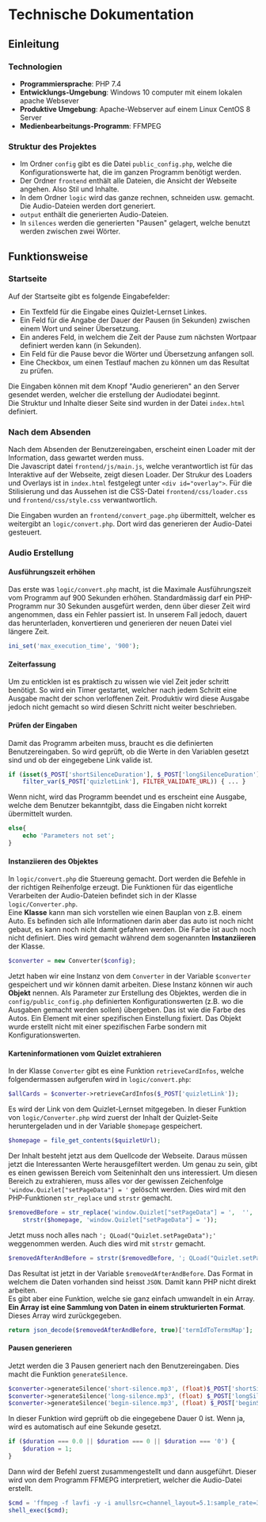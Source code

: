# Technische Dokumentation
## Einleitung
### Technologien
* **Programmiersprache**: PHP 7.4
* **Entwicklungs-Umgebung**: Windows 10 computer mit einem lokalen apache Websever  
* **Produktive Umgebung**: Apache-Webserver auf einem Linux CentOS 8 Server
* **Medienbearbeitungs-Programm**: FFMPEG

### Struktur des Projektes
* Im Ordner `config` gibt es die Datei `public_config.php`, welche die Konfigurationswerte hat, die im ganzen Programm benötigt werden.   
* Der Ordner `frontend` enthält alle Dateien, die Ansicht der Webseite angehen. Also Stil und Inhalte.
* In dem Ordner `logic` wird das ganze rechnen, schneiden usw. gemacht. Die Audio-Dateien werden dort generiert.
* `output` enthält die generierten Audio-Dateien.
* In `silences` werden die generierten "Pausen" gelagert, welche benutzt werden zwischen zwei Wörter. 

## Funktionsweise
### Startseite 
Auf der Startseite gibt es folgende Eingabefelder:
* Ein Textfeld für die Eingabe eines Quizlet-Lernset Linkes.
* Ein Feld für die Angabe der Dauer der Pausen (in Sekunden) zwischen einem Wort und seiner Übersetzung.
* Ein anderes Feld, in welchem die Zeit der Pause zum nächsten Wortpaar definiert werden kann (in Sekunden).
* Ein Feld für die Pause bevor die Wörter und Übersetzung anfangen soll. 
* Eine Checkbox, um einen Testlauf machen zu können um das Resultat zu prüfen.  

Die Eingaben können mit dem Knopf "Audio generieren" an den Server gesendet werden, welcher die erstellung der Audiodatei beginnt.  
Die Struktur und Inhalte dieser Seite sind wurden in der Datei `index.html` definiert. 

### Nach dem Absenden
Nach dem Absenden der Benutzereingaben, erscheint einen Loader mit der Information, dass gewartet werden muss.  
Die Javascript datei `frontend/js/main.js`, welche verantwortlich ist für das Interaktive auf der Webseite, zeigt diesen Loader. 
Der Strukur des Loaders und Overlays ist in `index.html` festgelegt unter `<div id="overlay">`. Für die Stilisierung und das Aussehen ist die CSS-Datei 
`frontend/css/loader.css` und `frontend/css/style.css` verwantwortlich. 
  
Die Eingaben wurden an `frontend/convert_page.php` übermittelt, welcher es weitergibt an `logic/convert.php`. Dort wird das generieren der 
Audio-Datei gesteuert.
 
### Audio Erstellung
#### Ausführungszeit erhöhen
Das erste was `logic/convert.php` macht, ist die Maximale Ausführungszeit vom Programm auf 900 Sekunden erhöhen. Standardmässig darf ein PHP-Programm nur 30 Sekunden 
ausgefürt werden, denn über dieser Zeit wird angenommen, dass ein Fehler passiert ist. In unserem Fall jedoch, dauert das herunterladen, konvertieren und
generieren der neuen Datei viel längere Zeit. 
```php
ini_set('max_execution_time', '900');
```

#### Zeiterfassung
Um zu enticklen ist es praktisch zu wissen wie viel Zeit jeder schritt benötigt. So wird ein Timer gestartet, welcher nach jedem Schritt eine Ausgabe macht 
der schon verloffenen Zeit. Produktiv wird diese Ausgabe jedoch nicht gemacht so wird diesen Schritt nicht weiter beschrieben. 

#### Prüfen der Eingaben
Damit das Programm arbeiten muss, braucht es die definierten Benutzereingaben. So wird geprüft, ob die Werte in den Variablen gesetzt sind und ob der eingegebene
Link valide ist. 
```php
if (isset($_POST['shortSilenceDuration'], $_POST['longSilenceDuration'], $_POST['quizletLink'], $_POST['beginSilenceDuration']) && 
    filter_var($_POST['quizletLink'], FILTER_VALIDATE_URL)) { ... }
```
Wenn nicht, wird das Programm beendet und es erscheint eine Ausgabe, welche dem Benutzer bekanntgibt, dass die Eingaben nicht korrekt übermittelt wurden.
```php
else{
    echo 'Parameters not set';
}
```

#### Instanziieren des Objektes
In `logic/convert.php` die Stuereung gemacht. Dort werden die Befehle in der richtigen Reihenfolge erzeugt. Die Funktionen für das eigentliche 
Verarbeiten der Audio-Dateien befindet sich in der Klasse `logic/Converter.php`.   
Eine **Klasse** kann man sich vorstellen wie einen Bauplan von z.B. einem Auto. Es befinden sich alle Informationen darin aber das auto ist noch nicht gebaut, es kann
noch nicht damit gefahren werden. Die Farbe ist auch noch nicht definiert.
Dies wird gemacht während dem sogenannten **Instanziieren** der Klasse. 
```php
$converter = new Converter($config);
```
Jetzt haben wir eine Instanz von dem `Converter` in der Variable `$converter` gespeichert und wir können damit arbeiten. Diese Instanz können wir auch **Objekt** nennen. 
Als Parameter zur Erstellung des Objektes, werden die in `config/public_config.php` definierten Konfigurationswerten (z.B. wo die Ausgaben gemacht werden sollen) übergeben. 
Das ist wie die Farbe des Autos. Ein Element mit einer spezifischen Einstellung fixiert. Das Objekt wurde erstellt nicht mit einer spezifischen Farbe sondern 
mit Konfigurationswerten. 


#### Karteninformationen vom Quizlet extrahieren
In der Klasse `Converter` gibt es eine Funktion `retrieveCardInfos`, welche folgendermassen aufgerufen wird in `logic/convert.php`:
```php
$allCards = $converter->retrieveCardInfos($_POST['quizletLink']);
```
Es wird der Link von dem Quizlet-Lernset mitgegeben. 
In dieser Funktion von `logic/Converter.php` wird zuerst der Inhalt der Quizlet-Seite heruntergeladen und in der Variable `$homepage` gespeichert.
```php
$homepage = file_get_contents($quizletUrl);
```
Der Inhalt besteht jetzt aus dem Quellcode der Webseite. Daraus müssen jetzt die Interessanten Werte herausgefiltert werden. 
Um genau zu sein, gibt es einen gewissen Bereich vom Seiteninhalt den uns interessiert. 
Um diesen Bereich zu extrahieren, muss alles vor der gewissen Zeichenfolge `'window.Quizlet["setPageData"] = '` gelöscht werden. Dies wird mit den PHP-Funktionen 
`str_replace` und `strstr` gemacht. 
```php
$removedBefore = str_replace('window.Quizlet["setPageData"] = ',  '', 
    strstr($homepage, 'window.Quizlet["setPageData"] = '));
```
Jetzt muss noch alles nach `'; QLoad("Quizlet.setPageData");'` weggenommen werden. Auch dies wird mit `strstr` gemacht. 
```php
$removedAfterAndBefore = strstr($removedBefore, '; QLoad("Quizlet.setPageData");', true);
```
Das Resultat ist jetzt in der Variable `$removedAfterAndBefore`. Das Format in welchem die Daten vorhanden sind heisst `JSON`. Damit kann PHP nicht direkt arbeiten.  
Es gibt aber eine Funktion, welche sie ganz einfach umwandelt in ein Array. **Ein Array ist eine Sammlung von Daten in einem strukturierten Format**. 
Dieses Array wird zurückgegeben. 
```php
return json_decode($removedAfterAndBefore, true)['termIdToTermsMap'];
```

#### Pausen generieren
Jetzt werden die 3 Pausen generiert nach den Benutzereingaben. Dies macht die Funktion `generateSilence`. 
```php
$converter->generateSilence('short-silence.mp3', (float)$_POST['shortSilenceDuration']);
$converter->generateSilence('long-silence.mp3', (float) $_POST['longSilenceDuration']);
$converter->generateSilence('begin-silence.mp3', (float) $_POST['beginSilenceDuration'] * 60); // In minutes
```

In dieser Funktion wird geprüft ob die eingegebene Dauer 0 ist. Wenn ja, wird es automatisch auf eine Sekunde gesetzt. 
```php
if ($duration === 0.0 || $duration === 0 || $duration === '0') {
    $duration = 1;
}
```
Dann wird der Befehl zuerst zusammengestellt und dann ausgeführt. Dieser wird von dem Programm FFMEPG interpretiert, welcher die Audio-Datei erstellt.
```php
$cmd = 'ffmpeg -f lavfi -y -i anullsrc=channel_layout=5.1:sample_rate=32000 -b:a 48K -t ' . $duration . ' ' . $this->config['silence_dir'] . '/' . $silenceName;
shell_exec($cmd);
```
